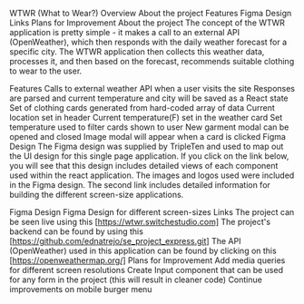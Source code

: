 WTWR (What to Wear?)
Overview
About the project
Features
Figma Design
Links
Plans for Improvement
About the project
The concept of the WTWR application is pretty simple - it makes a call to an external API (OpenWeather), which then responds with the daily weather forecast for a specific city. The WTWR application then collects this weather data, processes it, and then based on the forecast, recommends suitable clothing to wear to the user.

Features
Calls to external weather API when a user visits the site
Responses are parsed and current temperature and city will be saved as a React state
Set of clothing cards generated from hard-coded array of data
Current location set in header
Current temperature(F) set in the weather card
Set temperature used to filter cards shown to user
New garment modal can be opened and closed
Image modal will appear when a card is clicked
Figma Design
The Figma design was supplied by TripleTen and used to map out the UI design for this single page application. If you click on the link below, you will see that this design includes detailed views of each component used within the react application. The images and logos used were included in the Figma design. The second link includes detailed information for building the different screen-size applications.

Figma Design
Figma Design for different screen-sizes
Links
The project can be seen live using this [https://wtwr.switchestudio.com]
The project's backend can be found by using this [https://github.com/ednatrejo/se_project_express.git]
The API (OpenWeather) used in this application can be found by clicking on this [https://openweathermap.org/]
Plans for Improvement
Add media queries for different screen resolutions
Create Input component that can be used for any form in the project (this will result in cleaner code)
Continue improvements on mobile burger menu
